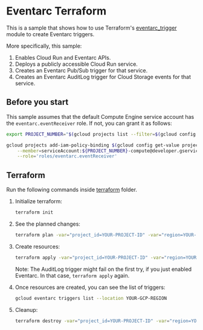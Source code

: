 # Eventarc Terraform

This is a sample that shows how to use Terraform's
[eventarc_trigger](https://registry.terraform.io/providers/hashicorp/google/latest/docs/resources/eventarc_trigger)
module to create Eventarc triggers.

More specifically, this sample:

1. Enables Cloud Run and Eventarc APIs.
1. Deploys a publicly accessible Cloud Run service.
1. Creates an Eventarc Pub/Sub trigger for that service.
1. Creates an Eventarc AuditLog trigger for Cloud Storage events for that
   service.

## Before you start

This sample assumes that the default Compute Engine service account has the
`eventarc.eventReceiver` role. If not, you can grant it as follows:

```sh
export PROJECT_NUMBER="$(gcloud projects list --filter=$(gcloud config get-value project) --format='value(PROJECT_NUMBER)')"

gcloud projects add-iam-policy-binding $(gcloud config get-value project) \
    --member=serviceAccount:${PROJECT_NUMBER}-compute@developer.gserviceaccount.com \
    --role='roles/eventarc.eventReceiver'
```

## Terraform

Run the following commands inside [terraform](../terraform) folder.

1. Initialize terraform:

    ```sh
    terraform init
    ```

1. See the planned changes:

    ```sh
    terraform plan -var="project_id=YOUR-PROJECT-ID" -var="region=YOUR-GCP-REGION"
    ```

1. Create resources:

    ```sh
    terraform apply -var="project_id=YOUR-PROJECT-ID" -var="region=YOUR-GCP-REGION"
    ```

    Note: The AuditLog trigger might fail on the first try, if you just enabled
    Eventarc. In that case, `terraform apply` again.

1. Once resources are created, you can see the list of triggers:

    ```sh
    gcloud eventarc triggers list --location YOUR-GCP-REGION
    ```

1. Cleanup:

    ```sh
    terraform destroy -var="project_id=YOUR-PROJECT-ID" -var="region=YOUR-GCP-REGION"
    ```
